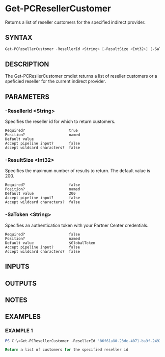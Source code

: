 # Get-PCResellerCustomer

Returns a list of reseller customers for the specified indirect provider.

## SYNTAX

```powershell
Get-PCResellerCustomer -ResellerId <String> [-ResultSize <Int32>] [-SaToken <String>] [<CommonParameters>]
```

## DESCRIPTION

The Get-PCResllerCustomer cmdlet returns a list of reseller customers or a speficied reseller for the current indirect provider.

## PARAMETERS

### -ResellerId &lt;String&gt;

Specifies the reseller id for which to return customers.

```
Required?                    true
Position?                    named
Default value
Accept pipeline input?       false
Accept wildcard characters?  false
```

### -ResultSize &lt;Int32&gt;

Specifies the maximum number of results to return. The default value is 200.

```
Required?                    false
Position?                    named
Default value                200
Accept pipeline input?       false
Accept wildcard characters?  false
```
 
### -SaToken &lt;String&gt;

Specifies an authentication token with your Partner Center credentials.

```
Required?                    false
Position?                    named
Default value                $GlobalToken
Accept pipeline input?       false
Accept wildcard characters?  false
```

## INPUTS

## OUTPUTS

## NOTES

## EXAMPLES

### EXAMPLE 1

```powershell
PS C:\>Get-PCResellerCustomer -ResellerId '86f61a80-23de-4071-ba9f-249254da7e95'

Return a list of customers for the specified reseller id
```
